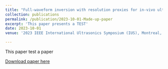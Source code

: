 ```yaml
---
title: "Full-waveform inversion with resolution proxies for in-vivo ultrasound computed tomography"
collection: publications
permalink: /publication/2023-10-01-Made-up-paper
excerpt: 'This paper presents a TEST'
date: 2023-10-01
venue: '2023 IEEE International Ultrasonics Symposium (IUS), Montreal, Quebec, Canada'

---
```

This paper test a paper

[Download paper here](https://www.researchgate.net/publication/361066605_Diffuse_ultrasound_computed_tomography)

